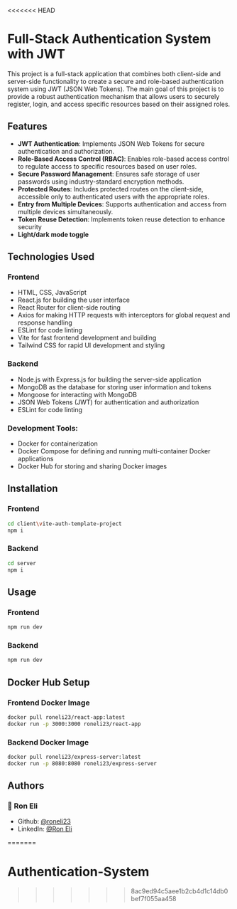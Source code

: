 <<<<<<< HEAD

# Full-Stack Authentication System with JWT

This project is a full-stack application that combines both client-side and server-side functionality to create a secure and role-based authentication system using JWT (JSON Web Tokens). The main goal of this project is to provide a robust authentication mechanism that allows users to securely register, login, and access specific resources based on their assigned roles.

## Features

- **JWT Authentication**: Implements JSON Web Tokens for secure authentication and authorization.
- **Role-Based Access Control (RBAC)**: Enables role-based access control to regulate access to specific resources based on user roles.
- **Secure Password Management**: Ensures safe storage of user passwords using industry-standard encryption methods.
- **Protected Routes**: Includes protected routes on the client-side, accessible only to authenticated users with the appropriate roles.
- **Entry from Multiple Devices**: Supports authentication and access from multiple devices simultaneously.
- **Token Reuse Detection**: Implements token reuse detection to enhance security
- **Light/dark mode toggle**

## Technologies Used

### Frontend
- HTML, CSS, JavaScript
- React.js for building the user interface
- React Router for client-side routing
- Axios for making HTTP requests with interceptors for global request and response handling
- ESLint for code linting
- Vite for fast frontend development and building
- Tailwind CSS for rapid UI development and styling
    
### Backend
- Node.js with Express.js for building the server-side application
- MongoDB as the database for storing user information and tokens
- Mongoose for interacting with MongoDB
- JSON Web Tokens (JWT) for authentication and authorization
- ESLint for code linting
    
### Development Tools:
- Docker for containerization
- Docker Compose for defining and running multi-container Docker applications
- Docker Hub for storing and sharing Docker images

## Installation

### Frontend

```bash
cd client\vite-auth-template-project
npm i

```
### Backend

```bash
cd server
npm i
```

## Usage

### Frontend
```bash
npm run dev
```
### Backend

```bash
npm run dev
```

## Docker Hub Setup

### Frontend Docker Image
```bash
docker pull roneli23/react-app:latest
docker run -p 3000:3000 roneli23/react-app
```
### Backend Docker Image
```bash
docker pull roneli23/express-server:latest
docker run -p 8080:8080 roneli23/express-server
```

## Authors

### 👤 Ron Eli
- Github: [@roneli23](https://github.com/roneli23)
- LinkedIn: [@Ron Eli](https://www.linkedin.com/in/ron-eli-ba47a9226/)

=======
# Authentication-System
>>>>>>> 8ac9ed94c5aee1b2cb4d1c14db0bef7f055aa458

